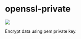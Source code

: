 # openssl-private

![](https://github.com/Ali-A-A/openssl-private-encrypt/workflows/CI/badge.svg)

Encrypt data using pem private key.